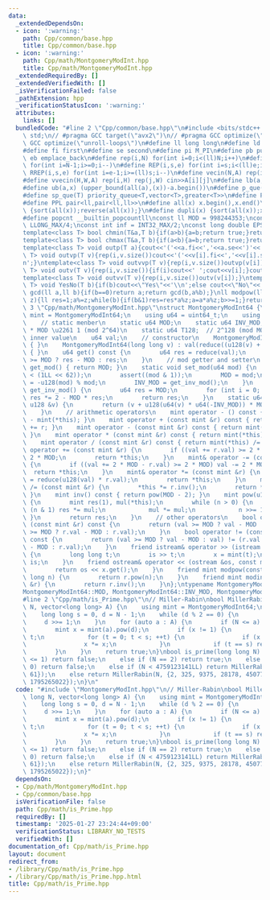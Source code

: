 ```yaml
---
data:
  _extendedDependsOn:
  - icon: ':warning:'
    path: Cpp/common/base.hpp
    title: Cpp/common/base.hpp
  - icon: ':warning:'
    path: Cpp/math/MontgomeryModInt.hpp
    title: Cpp/math/MontgomeryModInt.hpp
  _extendedRequiredBy: []
  _extendedVerifiedWith: []
  _isVerificationFailed: false
  _pathExtension: hpp
  _verificationStatusIcon: ':warning:'
  attributes:
    links: []
  bundledCode: "#line 2 \"Cpp/common/base.hpp\"\n#include <bits/stdc++.h>\nusing namespace\
    \ std;\n// #pragma GCC target(\"avx2\")\n// #pragma GCC optimize(\"O3\")\n// #pragma\
    \ GCC optimize(\"unroll-loops\")\n#define ll long long\n#define ld long double\n\
    #define fi first\n#define se second\n#define pi M_PI\n#define pb push_back\n#define\
    \ eb emplace_back\n#define rep(i,N) for(int i=0;i<(ll)N;i++)\n#define rrep(i,N)\
    \ for(int i=N-1;i>=0;i--)\n#define REP(i,s,e) for(int i=s;i<(ll)e;i++)\n#define\
    \ RREP(i,s,e) for(int i=e-1;i>=(ll)s;i--)\n#define vecin(N,A) rep(i,N) cin>>A[i]\n\
    #define vvecin(H,W,A) rep(i,H) rep(j,W) cin>>A[i][j]\n#define lb(a,x) (lower_bound(all(a),(x))-a.begin())\n\
    #define ub(a,x) (upper_bound(all(a),(x))-a.begin())\n#define p_que(T) priority_queue<T>\n\
    #define sp_que(T) priority_queue<T,vector<T>,greater<T>>\n#define PP pair<ll,ll>\n\
    #define PPL pair<ll,pair<ll,ll>>\n#define all(x) x.begin(),x.end()\n#define rsort(x)\
    \ {sort(all(x));reverse(all(x));}\n#define dupli(x) {sort(all(x));x.erase(unique(all(x)),x.end());}\n\
    #define popcnt __builtin_popcountll\nconst ll MOD = 998244353;\nconst ll INF =\
    \ LLONG_MAX/4;\nconst int inf = INT32_MAX/2;\nconst long double EPS = 1e-10;\n\
    template<class T> bool chmin(T&a,T b){if(a>b){a=b;return true;}return false;}\n\
    template<class T> bool chmax(T&a,T b){if(a<b){a=b;return true;}return false;}\n\
    template<class T> void outp(T a){cout<<'('<<a.fi<<','<<a.se<<')'<<'\\n';}\ntemplate<class\
    \ T> void outvp(T v){rep(i,v.size())cout<<'('<<v[i].fi<<','<<v[i].se<<')';cout<<'\\\
    n';}\ntemplate<class T> void outvvp(T v){rep(i,v.size())outvp(v[i]);}\ntemplate<class\
    \ T> void outv(T v){rep(i,v.size()){if(i)cout<<' ';cout<<v[i];}cout<<'\\n';}\n\
    template<class T> void outvv(T v){rep(i,v.size())outv(v[i]);}\ntemplate<class\
    \ T> void YesNo(T b){if(b)cout<<\"Yes\"<<'\\n';else cout<<\"No\"<<'\\n';}\nll\
    \ gcd(ll a,ll b){if(b==0)return a;return gcd(b,a%b);}\nll modpow(ll a,ll b,ll\
    \ z){ll res=1;a%=z;while(b){if(b&1)res=res*a%z;a=a*a%z;b>>=1;}return res;}\n#line\
    \ 3 \"Cpp/math/MontgomeryModInt.hpp\"\nstruct MontgomeryModInt64 {\n    using\
    \ mint = MontgomeryModInt64;\n    using u64 = uint64_t;\n    using u128 = __uint128_t;\n\
    \    // static menber\n    static u64 MOD;\n    static u64 INV_MOD;  // INV_MOD\
    \ * MOD \u2261 1 (mod 2^64)\n    static u64 T128;  // 2^128 (mod MOD)\n    //\
    \ inner value\n    u64 val;\n    // constructor\n    MontgomeryModInt64() : val(0)\
    \ { }\n    MontgomeryModInt64(long long v) : val(reduce((u128(v) + MOD) * T128))\
    \ { }\n    u64 get() const {\n        u64 res = reduce(val);\n        return res\
    \ >= MOD ? res - MOD : res;\n    }\n    // mod getter and setter\n    static u64\
    \ get_mod() { return MOD; }\n    static void set_mod(u64 mod) {\n        assert(mod\
    \ < (1LL << 62));\n        assert((mod & 1));\n        MOD = mod;\n        T128\
    \ = -u128(mod) % mod;\n        INV_MOD = get_inv_mod();\n    }\n    static u64\
    \ get_inv_mod() {\n        u64 res = MOD;\n        for (int i = 0; i < 5; ++i)\
    \ res *= 2 - MOD * res;\n        return res;\n    }\n    static u64 reduce(const\
    \ u128 &v) {\n        return (v + u128(u64(v) * u64(-INV_MOD)) * MOD) >> 64;\n\
    \    }\n    // arithmetic operators\n    mint operator - () const { return mint()\
    \ - mint(*this); }\n    mint operator + (const mint &r) const { return mint(*this)\
    \ += r; }\n    mint operator - (const mint &r) const { return mint(*this) -= r;\
    \ }\n    mint operator * (const mint &r) const { return mint(*this) *= r; }\n\
    \    mint operator / (const mint &r) const { return mint(*this) /= r; }\n    mint&\
    \ operator += (const mint &r) {\n        if ((val += r.val) >= 2 * MOD) val -=\
    \ 2 * MOD;\n        return *this;\n    }\n    mint& operator -= (const mint &r)\
    \ {\n        if ((val += 2 * MOD - r.val) >= 2 * MOD) val -= 2 * MOD;\n      \
    \  return *this;\n    }\n    mint& operator *= (const mint &r) {\n        val\
    \ = reduce(u128(val) * r.val);\n        return *this;\n    }\n    mint& operator\
    \ /= (const mint &r) {\n        *this *= r.inv();\n        return *this;\n   \
    \ }\n    mint inv() const { return pow(MOD - 2); }\n    mint pow(u128 n) const\
    \ {\n        mint res(1), mul(*this);\n        while (n > 0) {\n            if\
    \ (n & 1) res *= mul;\n            mul *= mul;\n            n >>= 1;\n       \
    \ }\n        return res;\n    }\n    // other operators\n    bool operator ==\
    \ (const mint &r) const {\n        return (val >= MOD ? val - MOD : val) == (r.val\
    \ >= MOD ? r.val - MOD : r.val);\n    }\n    bool operator != (const mint &r)\
    \ const {\n        return (val >= MOD ? val - MOD : val) != (r.val >= MOD ? r.val\
    \ - MOD : r.val);\n    }\n    friend istream& operator >> (istream &is, mint &x)\
    \ {\n        long long t;\n        is >> t;\n        x = mint(t);\n        return\
    \ is;\n    }\n    friend ostream& operator << (ostream &os, const mint &x) {\n\
    \        return os << x.get();\n    }\n    friend mint modpow(const mint &r, long\
    \ long n) {\n        return r.pow(n);\n    }\n    friend mint modinv(const mint\
    \ &r) {\n        return r.inv();\n    }\n};\ntypename MontgomeryModInt64::u64\n\
    MontgomeryModInt64::MOD, MontgomeryModInt64::INV_MOD, MontgomeryModInt64::T128;\n\
    #line 2 \"Cpp/math/is_Prime.hpp\"\n// Miller-Rabin\nbool MillerRabin(long long\
    \ N, vector<long long> A) {\n    using mint = MontgomeryModInt64;\n    mint::set_mod(N);\n\
    \    long long s = 0, d = N - 1;\n    while (d % 2 == 0) {\n        ++s;\n   \
    \     d >>= 1;\n    }\n    for (auto a : A) {\n        if (N <= a) return true;\n\
    \        mint x = mint(a).pow(d);\n        if (x != 1) {\n            long long\
    \ t;\n            for (t = 0; t < s; ++t) {\n                if (x == N - 1) break;\n\
    \                x *= x;\n            }\n            if (t == s) return false;\n\
    \        }\n    }\n    return true;\n}\nbool is_prime(long long N) {\n    if (N\
    \ <= 1) return false;\n    else if (N == 2) return true;\n    else if (N % 2 ==\
    \ 0) return false;\n    else if (N < 4759123141LL) return MillerRabin(N, {2, 7,\
    \ 61});\n    else return MillerRabin(N, {2, 325, 9375, 28178, 450775, 9780504,\
    \ 1795265022});\n}\n"
  code: "#include \"MontgomeryModInt.hpp\"\n// Miller-Rabin\nbool MillerRabin(long\
    \ long N, vector<long long> A) {\n    using mint = MontgomeryModInt64;\n    mint::set_mod(N);\n\
    \    long long s = 0, d = N - 1;\n    while (d % 2 == 0) {\n        ++s;\n   \
    \     d >>= 1;\n    }\n    for (auto a : A) {\n        if (N <= a) return true;\n\
    \        mint x = mint(a).pow(d);\n        if (x != 1) {\n            long long\
    \ t;\n            for (t = 0; t < s; ++t) {\n                if (x == N - 1) break;\n\
    \                x *= x;\n            }\n            if (t == s) return false;\n\
    \        }\n    }\n    return true;\n}\nbool is_prime(long long N) {\n    if (N\
    \ <= 1) return false;\n    else if (N == 2) return true;\n    else if (N % 2 ==\
    \ 0) return false;\n    else if (N < 4759123141LL) return MillerRabin(N, {2, 7,\
    \ 61});\n    else return MillerRabin(N, {2, 325, 9375, 28178, 450775, 9780504,\
    \ 1795265022});\n}"
  dependsOn:
  - Cpp/math/MontgomeryModInt.hpp
  - Cpp/common/base.hpp
  isVerificationFile: false
  path: Cpp/math/is_Prime.hpp
  requiredBy: []
  timestamp: '2025-01-27 23:24:44+09:00'
  verificationStatus: LIBRARY_NO_TESTS
  verifiedWith: []
documentation_of: Cpp/math/is_Prime.hpp
layout: document
redirect_from:
- /library/Cpp/math/is_Prime.hpp
- /library/Cpp/math/is_Prime.hpp.html
title: Cpp/math/is_Prime.hpp
---
```

